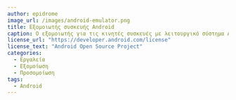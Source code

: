 ```yaml
---
author: epidrome
image_url: /images/android-emulator.png
title: Εξομοιωτής συσκευής Android 
caption: Ο εξομοιωτής για τις κινητές συσκευές με λειτουργικό σύστημα Android, εκτός από την εξομοίωση της επεξεργασίας των δεδομένων, περιλαμβάνει και μια προσομοίωση κάποιων κουμπιών και διαδράσεων, που, συνήθως, έχουν τα έξυπνα κινητά.
license_url: "https://developer.android.com/license"
license_text: "Android Open Source Project" 
categories:
  - Εργαλεία
  - Εξομοίωση
  - Προσομοίωση
tags:
  - Android
---
```

